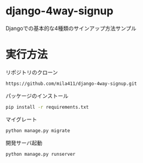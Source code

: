 # django-4way-signup
Djangoでの基本的な4種類のサインアップ方法サンプル

# 実行方法
リポジトリのクローン
```bash
https://github.com/mila411/django-4way-signup.git
```
パッケージのインストール
```bash
pip install -r requirements.txt
```
マイグレート
```bash
python manage.py migrate
```
開発サーバ起動
```bash
python manage.py runserver
```
